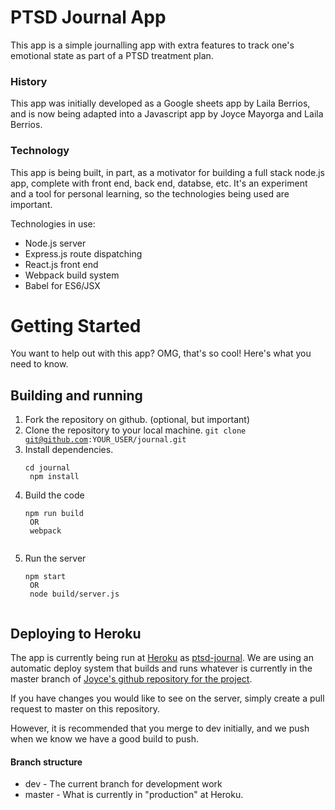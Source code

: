 # PTSD Journal App
This app is a simple journalling app with extra features to track one's emotional state as part of a PTSD treatment plan. 

### History
This app was initially developed as a Google sheets app by Laila Berrios, and is now being adapted into a Javascript app by Joyce Mayorga and Laila Berrios.

### Technology
This app is being built, in part, as a motivator for building a full stack node.js app, complete with front end, back end, databse, etc.  It's an experiment and a tool for personal learning, so the technologies being used are important.

Technologies in use:

* Node.js server
* Express.js route dispatching
* React.js front end
* Webpack build system
* Babel for ES6/JSX

# Getting Started
You want to help out with this app?  OMG, that's so cool!  Here's what you need to know.

## Building and running
1. Fork the repository on github. (optional, but important)
2. Clone the repository to your local machine.
	<code>git clone git@github.com:YOUR_USER/journal.git</code>
3. Install dependencies.
	<pre><code>cd journal
	npm install</code></pre>
4. Build the code
	<pre><code>npm run build
	OR
	webpack
	</code></pre>
5. Run the server
	<pre><code>npm start
	OR
	node build/server.js
	</code></pre>

## Deploying to Heroku
The app is currently being run at [Heroku](http://heroku.com) as [ptsd-journal](http://ptsd-journal.herokuapp.com).  We are using an automatic deploy system that builds and runs whatever is currently in the master branch of [Joyce's github repository for the project](https://github.com/joycem137/journal).

If you have changes you would like to see on the server, simply create a pull request to master on this repository.

However, it is recommended that you merge to dev initially, and we push when we know we have a good build to push.

#### Branch structure
* dev - The current branch for development work
* master - What is currently in "production" at Heroku.